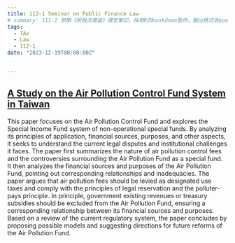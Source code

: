 ```yaml
---
title: 112-1 Seminar on Public Finance Law 
# summary: 111-2 學期《稅捐法導論》課堂筆記。採用R的bookdown製作，輸出格式為bookdown::gitbook和bookdown::pdf_book。
tags:
  - TAx
  - Law
  - 112-1
date: "2023-12-19T00:00:00Z"


---
```


## [A Study on the Air Pollution Control Fund System in Taiwan](R10A21126.pdf)

This paper focuses on the Air Pollution Control Fund and explores the Special Income Fund system of non-operational special funds. By analyzing its principles of application, financial sources, purposes, and other aspects, it seeks to understand the current legal disputes and institutional challenges it faces. The paper first summarizes the nature of air pollution control fees and the controversies surrounding the Air Pollution Fund as a special fund. It then analyzes the financial sources and purposes of the Air Pollution Fund, pointing out corresponding relationships and inadequacies. The paper argues that air pollution fees should be levied as designated use taxes and comply with the principles of legal reservation and the polluter-pays principle. In principle, government existing revenues or treasury subsidies should be excluded from the Air Pollution Fund, ensuring a corresponding relationship between its financial sources and purposes. Based on a review of the current regulatory system, the paper concludes by proposing possible models and suggesting directions for future reforms of the Air Pollution Fund.
